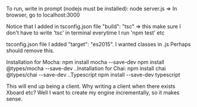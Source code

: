 To run, write in prompt (nodejs must be installed):
node server.js 
=> In browser, go to localhost:3000


Notice that I added in tsconfig.json file 
"build": "tsc" => this make sure I don't have to write 'tsc' in terminal everytime I run 'npm test' etc

tsconfig.json file I added 
"target": "es2015". I wanted classes in .js
Perhaps should remove this.

Installation for Mocha:
  npm install mocha --save-dev
  npm install @types/mocha --save-dev
  ..Installation for Chai:
  npm install chai @types/chai --save-dev
  ..Typescript
  npm install --save-dev typescript

This will end up being a client. Why writing a client when there exists Xboard etc?
Well I want to create my engine incrementally, so it makes sense.
